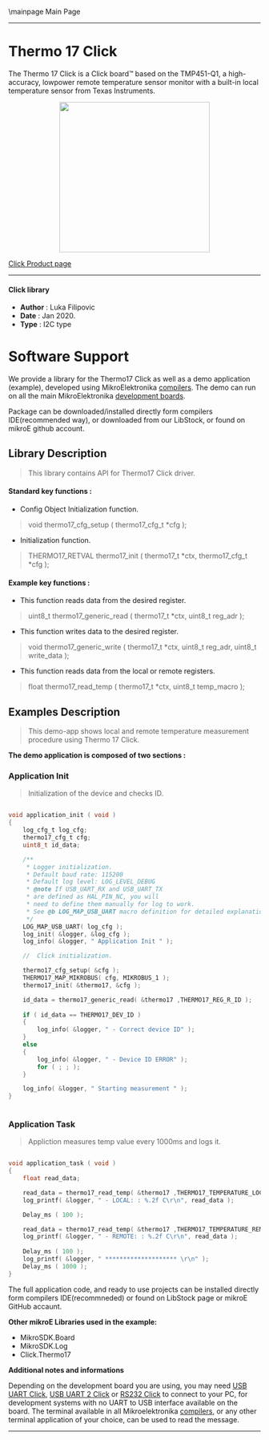 \mainpage Main Page
 
---
# Thermo 17 Click

The Thermo 17 Click is a Click board™ based on the TMP451-Q1, a high-accuracy, lowpower remote temperature sensor monitor with a built-in local temperature sensor from Texas Instruments.

<p align="center">
  <img src="https://download.mikroe.com/images/click_for_ide/thermo17_click.png" height=300px>
</p>

[Click Product page](https://www.mikroe.com/thermo-17-click)

---


#### Click library 

- **Author**        : Luka Filipovic
- **Date**          : Jan 2020.
- **Type**          : I2C type


# Software Support

We provide a library for the Thermo17 Click 
as well as a demo application (example), developed using MikroElektronika 
[compilers](https://shop.mikroe.com/compilers). 
The demo can run on all the main MikroElektronika [development boards](https://shop.mikroe.com/development-boards).

Package can be downloaded/installed directly form compilers IDE(recommended way), or downloaded from our LibStock, or found on mikroE github account. 

## Library Description

> This library contains API for Thermo17 Click driver.

#### Standard key functions :

- Config Object Initialization function.
> void thermo17_cfg_setup ( thermo17_cfg_t *cfg ); 
 
- Initialization function.
> THERMO17_RETVAL thermo17_init ( thermo17_t *ctx, thermo17_cfg_t *cfg );


#### Example key functions :

- This function reads data from the desired register.
> uint8_t thermo17_generic_read ( thermo17_t *ctx,  uint8_t reg_adr );

- This function writes data to the desired register.
> void thermo17_generic_write ( thermo17_t *ctx, uint8_t reg_adr, uint8_t write_data );
 
- This function reads data from the local or remote registers.
> float thermo17_read_temp ( thermo17_t *ctx, uint8_t temp_macro );

## Examples Description

> This demo-app shows local and remote temperature measurement procedure using Thermo 17 Click.

**The demo application is composed of two sections :**

### Application Init 

> Initialization of the device and checks ID.

```c

void application_init ( void )
{
    log_cfg_t log_cfg;
    thermo17_cfg_t cfg;
    uint8_t id_data;

    /** 
     * Logger initialization.
     * Default baud rate: 115200
     * Default log level: LOG_LEVEL_DEBUG
     * @note If USB_UART_RX and USB_UART_TX 
     * are defined as HAL_PIN_NC, you will 
     * need to define them manually for log to work. 
     * See @b LOG_MAP_USB_UART macro definition for detailed explanation.
     */
    LOG_MAP_USB_UART( log_cfg );
    log_init( &logger, &log_cfg );
    log_info( &logger, " Application Init " );

    //  Click initialization.

    thermo17_cfg_setup( &cfg );
    THERMO17_MAP_MIKROBUS( cfg, MIKROBUS_1 );
    thermo17_init( &thermo17, &cfg );

    id_data = thermo17_generic_read( &thermo17 ,THERMO17_REG_R_ID );
    
    if ( id_data == THERMO17_DEV_ID )
    {
        log_info( &logger, " - Correct device ID" );
    }
    else
    {
        log_info( &logger, " - Device ID ERROR" );
        for ( ; ; );
    }

    log_info( &logger, " Starting measurement " );
}
  
```

### Application Task

> Appliction measures temp value every 1000ms and logs it.

```c

void application_task ( void )
{
    float read_data;

    read_data = thermo17_read_temp( &thermo17 ,THERMO17_TEMPERATURE_LOCAL );
    log_printf( &logger, " - LOCAL: : %.2f C\r\n", read_data );

    Delay_ms ( 100 );

    read_data = thermo17_read_temp( &thermo17 ,THERMO17_TEMPERATURE_REMOTE );
    log_printf( &logger, " - REMOTE: : %.2f C\r\n", read_data );
    
    Delay_ms ( 100 );
    log_printf( &logger, " ******************** \r\n" );
    Delay_ms ( 1000 );
}  

```

The full application code, and ready to use projects can be  installed directly form compilers IDE(recommneded) or found on LibStock page or mikroE GitHub accaunt.

**Other mikroE Libraries used in the example:** 

- MikroSDK.Board
- MikroSDK.Log
- Click.Thermo17

**Additional notes and informations**

Depending on the development board you are using, you may need 
[USB UART Click](https://shop.mikroe.com/usb-uart-click), 
[USB UART 2 Click](https://shop.mikroe.com/usb-uart-2-click) or 
[RS232 Click](https://shop.mikroe.com/rs232-click) to connect to your PC, for 
development systems with no UART to USB interface available on the board. The 
terminal available in all Mikroelektronika 
[compilers](https://shop.mikroe.com/compilers), or any other terminal application 
of your choice, can be used to read the message.



---
